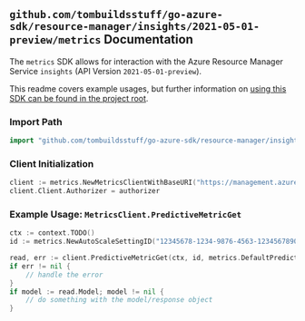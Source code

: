 
## `github.com/tombuildsstuff/go-azure-sdk/resource-manager/insights/2021-05-01-preview/metrics` Documentation

The `metrics` SDK allows for interaction with the Azure Resource Manager Service `insights` (API Version `2021-05-01-preview`).

This readme covers example usages, but further information on [using this SDK can be found in the project root](https://github.com/tombuildsstuff/go-azure-sdk/tree/main/docs).

### Import Path

```go
import "github.com/tombuildsstuff/go-azure-sdk/resource-manager/insights/2021-05-01-preview/metrics"
```


### Client Initialization

```go
client := metrics.NewMetricsClientWithBaseURI("https://management.azure.com")
client.Client.Authorizer = authorizer
```


### Example Usage: `MetricsClient.PredictiveMetricGet`

```go
ctx := context.TODO()
id := metrics.NewAutoScaleSettingID("12345678-1234-9876-4563-123456789012", "example-resource-group", "autoScaleSettingValue")

read, err := client.PredictiveMetricGet(ctx, id, metrics.DefaultPredictiveMetricGetOperationOptions())
if err != nil {
	// handle the error
}
if model := read.Model; model != nil {
	// do something with the model/response object
}
```

